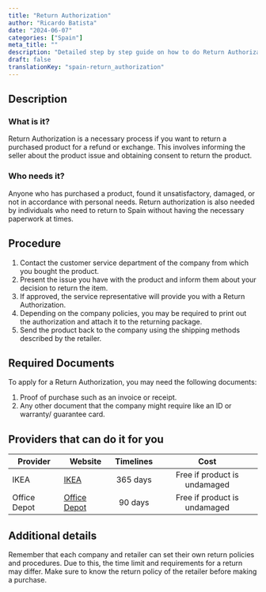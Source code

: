 ```yaml
---
title: "Return Authorization"
author: "Ricardo Batista"
date: "2024-06-07"
categories: ["Spain"]
meta_title: ""
description: "Detailed step by step guide on how to do Return Authorization for products from different providers."
draft: false
translationKey: "spain-return_authorization"
---
```


## Description
### What is it?
Return Authorization is a necessary process if you want to return a purchased product for a refund or exchange. This involves informing the seller about the product issue and obtaining consent to return the product.

### Who needs it?
Anyone who has purchased a product, found it unsatisfactory, damaged, or not in accordance with personal needs. Return authorization is also needed by individuals who need to return to Spain without having the necessary paperwork at times.

## Procedure
1. Contact the customer service department of the company from which you bought the product.
2. Present the issue you have with the product and inform them about your decision to return the item.
3. If approved, the service representative will provide you with a Return Authorization.
4. Depending on the company policies, you may be required to print out the authorization and attach it to the returning package.
5. Send the product back to the company using the shipping methods described by the retailer.

## Required Documents
To apply for a Return Authorization, you may need the following documents:
1. Proof of purchase such as an invoice or receipt.
2. Any other document that the company might require like an ID or warranty/ guarantee card.

## Providers that can do it for you

| Provider        |     Website     |     Timelines    |       Cost      |
| --------------- | --------------- |  :-------------: | :-------------: |
| IKEA      |  [IKEA](https://www.ikea.com/)       |      365 days      |        Free if product is undamaged       |
| Office Depot     |  [Office Depot](https://www.officedepot.com/)       |      90 days      |        Free if product is undamaged       |

## Additional details
Remember that each company and retailer can set their own return policies and procedures. Due to this, the time limit and requirements for a return may differ. Make sure to know the return policy of the retailer before making a purchase.